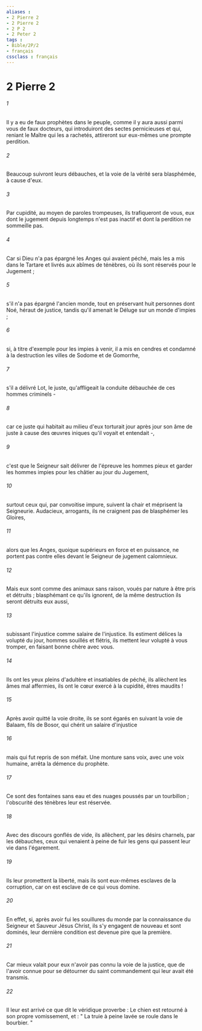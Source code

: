 ```yaml
---
aliases : 
- 2 Pierre 2
- 2 Pierre 2
- 2 P 2
- 2 Peter 2
tags : 
- Bible/2P/2
- français
cssclass : français
---
```


# 2 Pierre 2

###### 1
Il y a eu de faux prophètes dans le peuple, comme il y aura aussi parmi vous de faux docteurs, qui introduiront des sectes pernicieuses et qui, reniant le Maître qui les a rachetés, attireront sur eux-mêmes une prompte perdition. 
###### 2
Beaucoup suivront leurs débauches, et la voie de la vérité sera blasphémée, à cause d'eux. 
###### 3
Par cupidité, au moyen de paroles trompeuses, ils trafiqueront de vous, eux dont le jugement depuis longtemps n'est pas inactif et dont la perdition ne sommeille pas. 
###### 4
Car si Dieu n'a pas épargné les Anges qui avaient péché, mais les a mis dans le Tartare et livrés aux abîmes de ténèbres, où ils sont réservés pour le Jugement ; 
###### 5
s'il n'a pas épargné l'ancien monde, tout en préservant huit personnes dont Noé, héraut de justice, tandis qu'il amenait le Déluge sur un monde d'impies ; 
###### 6
si, à titre d'exemple pour les impies à venir, il a mis en cendres et condamné à la destruction les villes de Sodome et de Gomorrhe, 
###### 7
s'il a délivré Lot, le juste, qu'affligeait la conduite débauchée de ces hommes criminels - 
###### 8
car ce juste qui habitait au milieu d'eux torturait jour après jour son âme de juste à cause des œuvres iniques qu'il voyait et entendait -, 
###### 9
c'est que le Seigneur sait délivrer de l'épreuve les hommes pieux et garder les hommes impies pour les châtier au jour du Jugement, 
###### 10
surtout ceux qui, par convoitise impure, suivent la chair et méprisent la Seigneurie. Audacieux, arrogants, ils ne craignent pas de blasphémer les Gloires, 
###### 11
alors que les Anges, quoique supérieurs en force et en puissance, ne portent pas contre elles devant le Seigneur de jugement calomnieux. 
###### 12
Mais eux sont comme des animaux sans raison, voués par nature à être pris et détruits ; blasphémant ce qu'ils ignorent, de la même destruction ils seront détruits eux aussi, 
###### 13
subissant l'injustice comme salaire de l'injustice. Ils estiment délices la volupté du jour, hommes souillés et flétris, ils mettent leur volupté à vous tromper, en faisant bonne chère avec vous. 
###### 14
Ils ont les yeux pleins d'adultère et insatiables de péché, ils allèchent les âmes mal affermies, ils ont le cœur exercé à la cupidité, êtres maudits ! 
###### 15
Après avoir quitté la voie droite, ils se sont égarés en suivant la voie de Balaam, fils de Bosor, qui chérit un salaire d'injustice 
###### 16
mais qui fut repris de son méfait. Une monture sans voix, avec une voix humaine, arrêta la démence du prophète. 
###### 17
Ce sont des fontaines sans eau et des nuages poussés par un tourbillon ; l'obscurité des ténèbres leur est réservée. 
###### 18
Avec des discours gonflés de vide, ils allèchent, par les désirs charnels, par les débauches, ceux qui venaient à peine de fuir les gens qui passent leur vie dans l'égarement. 
###### 19
Ils leur promettent la liberté, mais ils sont eux-mêmes esclaves de la corruption, car on est esclave de ce qui vous domine. 
###### 20
En effet, si, après avoir fui les souillures du monde par la connaissance du Seigneur et Sauveur Jésus Christ, ils s'y engagent de nouveau et sont dominés, leur dernière condition est devenue pire que la première. 
###### 21
Car mieux valait pour eux n'avoir pas connu la voie de la justice, que de l'avoir connue pour se détourner du saint commandement qui leur avait été transmis. 
###### 22
Il leur est arrivé ce que dit le véridique proverbe : Le chien est retourné à son propre vomissement, et : " La truie à peine lavée se roule dans le bourbier. " 
